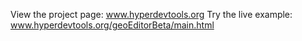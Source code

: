 View the project page: www.hyperdevtools.org
Try the live example: www.hyperdevtools.org/geoEditorBeta/main.html
